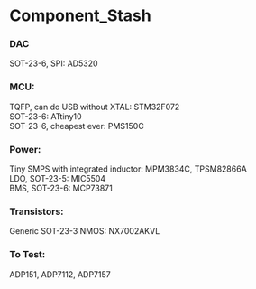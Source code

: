 # Component_Stash

### DAC
SOT-23-6, SPI: AD5320  

### MCU:
TQFP, can do USB without XTAL: STM32F072  
SOT-23-6: ATtiny10  
SOT-23-6, cheapest ever: PMS150C  

### Power:
Tiny SMPS with integrated inductor: MPM3834C, TPSM82866A  
LDO, SOT-23-5: MIC5504  
BMS, SOT-23-6: MCP73871  

### Transistors:
Generic SOT-23-3 NMOS: NX7002AKVL  


### To Test:
ADP151, ADP7112, ADP7157  
